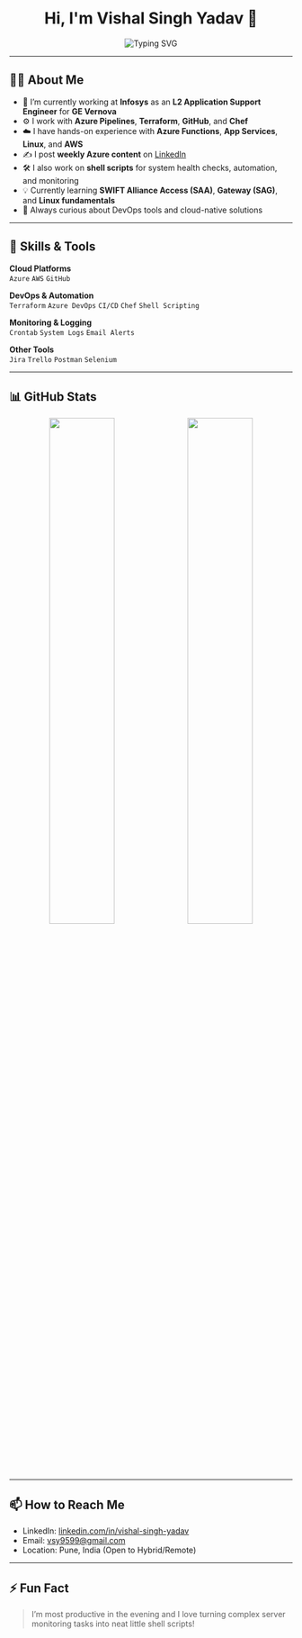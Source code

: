 <h1 align="center">Hi, I'm Vishal Singh Yadav 👋</h1>
<p align="center">
  <img src="https://readme-typing-svg.herokuapp.com?font=Fira+Code&duration=2000&pause=500&color=36BCF7&center=true&vCenter=true&width=435&lines=DevOps+Engineer;Azure+%7C+Terraform+%7C+CI%2FCD+Expert;Learning+Chef+and+SWIFT+Systems;Open+Source+Enthusiast" alt="Typing SVG" />
</p>

---

## 👨‍💻 About Me

- 🔭 I’m currently working at **Infosys** as an **L2 Application Support Engineer** for **GE Vernova**
- ⚙️ I work with **Azure Pipelines**, **Terraform**, **GitHub**, and **Chef**
- ☁️ I have hands-on experience with **Azure Functions**, **App Services**, **Linux**, and **AWS**
- ✍️ I post **weekly Azure content** on [LinkedIn](https://www.linkedin.com/in/vishal-singh-yadav/)
- 🛠 I also work on **shell scripts** for system health checks, automation, and monitoring
- 💡 Currently learning **SWIFT Alliance Access (SAA)**, **Gateway (SAG)**, and **Linux fundamentals**
- 🎯 Always curious about DevOps tools and cloud-native solutions

---

## 🚀 Skills & Tools

**Cloud Platforms**  
`Azure` `AWS` `GitHub`  

**DevOps & Automation**  
`Terraform` `Azure DevOps` `CI/CD` `Chef` `Shell Scripting`  

**Monitoring & Logging**  
`Crontab` `System Logs` `Email Alerts`  

**Other Tools**  
`Jira` `Trello` `Postman` `Selenium`

---

## 📊 GitHub Stats

<p align="center">
  <img src="https://github-readme-stats.vercel.app/api?username=vsy9599&show_icons=true&theme=radical" width="48%"/>
  <img src="https://github-readme-streak-stats.herokuapp.com/?user=vsy9599&theme=radical" width="48%"/>
</p>

---

## 📫 How to Reach Me

- LinkedIn: [linkedin.com/in/vishal-singh-yadav](https://www.linkedin.com/in/vishal-singh-yadav/)
- Email: [vsy9599@gmail.com](mailto:vsy9599@gmail.com)
- Location: Pune, India (Open to Hybrid/Remote)

---

## ⚡ Fun Fact

> I’m most productive in the evening and I love turning complex server monitoring tasks into neat little shell scripts!
